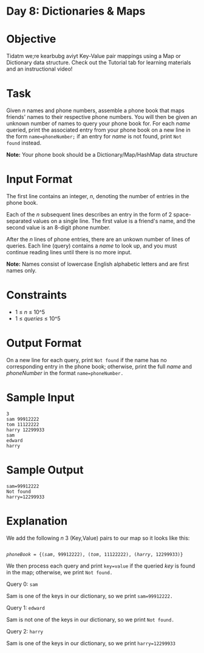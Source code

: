 # Day 8: Dictionaries & Maps

# Objective
<p>
Tidatm we;re kearbubg aviyt Key-Value pair mappings using a Map or Dictionary data structure. Check out the Tutorial tab for learning materials and an instructional video!
</p>

# Task
<p>
Given <i>n</i> names and phone numbers, assemble a phone book that maps friends' names to their respective phone numbers. You will then be given an unknown number of names to query your phone book for. For each <i>name</i> queried, print the associated entry from your phone book on a new line in the form <code>name=phoneNumber;</code> if an entry for <i>name</i> is not found, print <code>Not found</code> instead.
</p>
<p>
<strong>Note:</strong> Your phone book should be a Dictionary/Map/HashMap data structure
</p>

# Input Format
<p>
The first line contains an integer, <i>n</i>, denoting the number of entries in the phone book.
</p>
<p>
Each of the <i>n</i> subsequent lines describes an entry in the form of 2 space-separated values on a single line. The first value is a friend's name, and the second value is an 8-digit phone number.
</p>
<p>
After the <i>n</i> lines of phone entries, there are an unkown number of lines of queries. Each line (query) contains a <i>name</i> to look up, and you must continue reading lines until there is no more input.
</p>
<p>
<strong>Note:</strong> Names consist of lowercase English alphabetic letters and are first names only.
</p>

# Constraints
<ul>
<li>1 ≤ <i>n</i> ≤ 10^5</li>
<li>1 ≤ <i>queries</i> ≤ 10^5</li>
</ul>

# Output Format
<p>
On a new line for each query, print <code>Not found</code> if the name has no corresponding entry in the phone book; otherwise, print the full <i>name</i> and <i>phoneNumber</i> in the format <code>name=phoneNumber.</code>
</p>

# Sample Input

~~~~
3
sam 99912222
tom 11122222
harry 12299933
sam
edward
harry
~~~~

# Sample Output

~~~~
sam=99912222
Not found
harry=12299933
~~~~

# Explanation
<p>
We add the following <i>n</i>  3 (Key,Value) pairs to our map so it looks like this:
</p>
<p>
<code>
<i>phoneBook</i> = {(<i>sam</i>, 99912222), (<i>tom</i>, 11122222), (<i>harry</i>, 12299933)}
</code>
</p>
<p>
We then process each query and print <code>key=value</code> if the queried <i>key</i> is found in the map; otherwise, we print <code>Not found.</code>
</p>
<p>Query 0: <code>sam</code></p>
<p>
Sam is one of the keys in our dictionary, so we print <code>sam=99912222.</code>
</p>
<p>Query 1: <code>edward</code></p>
<p>
Sam is not one of the keys in our dictionary, so we print <code>Not found.</code>
</p>
<p>Query 2: <code>harry</code></p>
<p>
Sam is one of the keys in our dictionary, so we print <code>harry=12299933</code>
</p>

